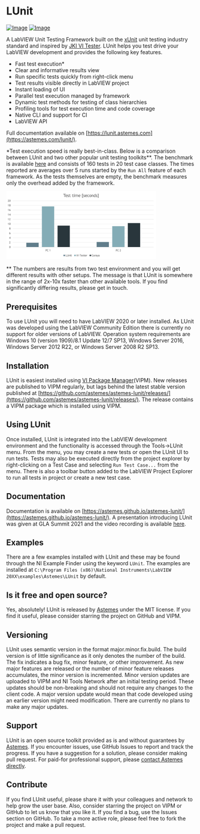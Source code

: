 # LUnit
[![Image](https://www.vipm.io/package/astemes_lib_lunit/badge.svg?metric=installs)](https://www.vipm.io/package/astemes_lib_lunit/) [![Image](https://www.vipm.io/package/astemes_lib_lunit/badge.svg?metric=stars)](https://www.vipm.io/package/astemes_lib_lunit/)

A LabVIEW Unit Testing Framework built on the [xUnit](https://en.wikipedia.org/wiki/XUnit) unit testing industry standard and inspired by [JKI VI Tester](https://github.com/JKISoftware/JKI-VI-Tester).
LUnit helps you test drive your LabVIEW development and provides the following key features.

- Fast test execution\*
- Clear and informative results view
- Run specific tests quickly from right-click menu
- Test results visible directly in LabVIEW project
- Instant loading of UI
- Parallel test execution managed by framework
- Dynamic test methods for testing of class hierarchies
- Profiling tools for test execution time and code coverage
- Native CLI and support for CI
- LabVIEW API

Full documentation available on [https://lunit.astemes.com](https://astemes.com/lunit/).

\*Test execution speed is really best-in-class. 
Below is a comparison between LUnit and two other popular unit testing toolkits\*\*.
The benchmark is available [here](https://github.com/Astemes/astemes-lunit/tree/main/sandbox/Benchmark) and consists of 160 tests in 20 test case classes.
The times reported are averages over 5 runs started by the `Run All` feature of each framework.
As the tests themselves are empty, the benchmark measures only the overhead added by the framework.

<img src="docs/10_Basics/img/Benchmark.png" alt="Benchmark"  width="400"/>

\*\* The numbers are results from two test environment and you will get different results with other setups.
The message is that LUnit is somewhere in the range of 2x-10x faster than other available tools.
If you find significantly differing results, please get in touch.

## Prerequisites

To use LUnit you will need to have LabVIEW 2020 or later installed.
As LUnit was developed using the LabVIEW Community Edition there is currently no support for older versions of LabVIEW.
Operation system requirements are Windows 10 (version 1909)/8.1 Update 12/7 SP13, Windows Server 2016, Windows Server 2012 R22, or Windows Server 2008 R2 SP13.

## Installation

LUnit is easiest installed using [VI Package Manager](https://www.vipm.io/package/astemes_lib_lunit/)(VIPM).
New releases are published to VIPM regularly, but lags behind the latest stable version published at [https://github.com/astemes/astemes-lunit/releases/](https://github.com/astemes/astemes-lunit/releases/).
The release contains a VIPM package which is installed using VIPM.

## Using LUnit

Once installed, LUnit is integrated into the LabVIEW development environment and the functionality is accessed through the Tools->LUnit menu.
From the menu, you may create a new tests or open the LUnit UI to run tests.
Tests may also be executed directly from the project explorer by right-clicking on a Test Case and selecting `Run Test Case...` from the menu.
There is also a toolbar button added to the LabVIEW Project Explorer to run all tests in project or create a new test case.

## Documentation

Documentation is available on [https://astemes.github.io/astemes-lunit/](https://astemes.github.io/astemes-lunit/).
A presentation introducing LUnit was given at GLA Summit 2021 and the video recording is available [here](https://www.youtube.com/watch?v=Kys_w2RNffw&t=131s).

## Examples

There are a few examples installed with LUnit and these may be found through the NI Example Finder using the keyword `LUnit`.
The examples are installed at `C:\Program Files (x86)\National Instruments\LabVIEW 20XX\examples\Astemes\LUnit` by default.

## Is it free and open source?

Yes, absolutely!
LUnit is released by [Astemes](https://www.astemes.com) under the MIT license.
If you find it useful, please consider starring the project on GitHub and VIPM.

## Versioning

LUnit uses semantic version in the format major.minor.fix.build. 
The build version is of little significance as it only denotes the number of the build.
The fix indicates a bug fix, minor feature, or other improvement. 
As new major features are released or the number of minor feature releases accumulates, the minor version is incremented.
Minor version updates are uploaded to VIPM and NI Tools Network after an initial testing period.
These updates should be non-breaking and should not require any changes to the client code.
A major version update would mean that code developed using an earlier version might need modification.
There are currently no plans to make any major updates.

## Support

LUnit is an open source toolkit provided as is and without guarantees by [Astemes](https://www.astemes.com). If you encounter issues, use GitHub Issues to report and track the progress. If you have a suggestion for a solution, please consider making pull request. For paid-for professional support, please [contact Astemes directly](https://www.astemes.com/contact).

## Contribute

If you find LUnit useful, please share it with your colleagues and network to help grow the user base.
Also, consider starring the project on VIPM or GitHub to let us know that you like it.
If you find a bug, use the Issues section on GitHub.
To take a more active role, please feel free to fork the project and make a pull request.
